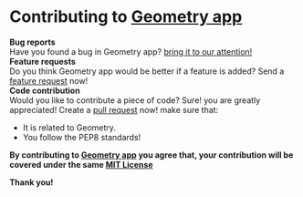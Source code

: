 # Contributing to [Geometry app](https://github.com/Jothin-kumar/Geometry-app)
**Bug reports**  
Have you found a bug in Geometry app? [bring it to our attention!](https://github.com/Jothin-kumar/Geometry-app/issues/new?assignees=&labels=&template=bug_report.md&title=)  
**Feature requests**  
Do you think Geometry app would be better if a feature is added? Send a [feature request](https://github.com/Jothin-kumar/Geometry-app/issues/new?assignees=&labels=&template=feature_request.md&title=) now!  
**Code contribution**  
Would you like to contribute a piece of code? Sure! you are greatly appreciated! Create a [pull request](https://github.com/Jothin-kumar/Geometry-app/pulls) now! make sure that:
 - It is related to Geometry.
 - You follow the PEP8 standards!  

**By contributing to [Geometry app](https://github.com/Jothin-kumar/Geometry-app) you agree that, your contribution will be covered under the same [MIT License](https://github.com/Jothin-kumar/Geometry-app/blob/master/LICENSE)**

**Thank you!**
